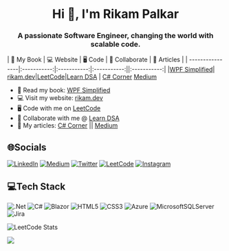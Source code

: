 
<h1 align="center">Hi 👋, I'm Rikam Palkar</h1>
<h3 align="center">A passionate Software Engineer, changing the world with scalable code.</h3>

|    📓 My Book   | 💻 Website     |  :desktop_computer: Code       | :pushpin: Collaborate | :receipt: Articles |
| ----------------|:-----------:|:-----------:|:-----------:||:-----------:|
|[WPF Simplified](https://www.c-sharpcorner.com/ebooks/wpf-simplified-build-windows-apps-using-csharp-and-xaml)| [rikam.dev](https://rikampalkar.github.io)|[LeetCode](https://leetcode.com/Rikam)|[Learn DSA](https://github.com/RikamPalkar/DSA) | [C# Corner](https://www.c-sharpcorner.com/members/rikam-palkar/articles)  [Medium](https://medium.com/@RikamPalkar)

- 📓 Read my book: [WPF Simplified](https://www.c-sharpcorner.com/ebooks/wpf-simplified-build-windows-apps-using-csharp-and-xaml) 
- 💻 Visit my website: [rikam.dev](https://rikampalkar.github.io) 
- :desktop_computer: Code with me on [LeetCode](https://leetcode.com/Rikam)
- :pushpin:	Collaborate with me @ [Learn DSA](https://github.com/RikamPalkar/DSA)
- :receipt:	My articles: [C# Corner](https://www.c-sharpcorner.com/members/rikam-palkar/articles) || [Medium](https://medium.com/@RikamPalkar)



## 🌐Socials
 [![LinkedIn](https://img.shields.io/badge/linkedin-%230077B5.svg?style=for-the-badge&logo=linkedin&logoColor=white)](https://linkedin.com/in/rikampalkar) 
 [![Medium](https://img.shields.io/badge/Medium-12100E?style=for-the-badge&logo=medium&logoColor=white)](https://medium.com/@@rikampalkar) 
 [![Twitter](https://img.shields.io/badge/Twitter-%231DA1F2.svg?style=for-the-badge&logo=Twitter&logoColor=white)](https://twitter.com/rikam_cz)
 [![LeetCode](https://img.shields.io/badge/LeetCode-000000?style=for-the-badge&logo=LeetCode&logoColor=#d16c06)](https://leetcode.com/Rikam/)
 [![Instagram](https://img.shields.io/badge/Instagram-%23E4405F.svg?style=for-the-badge&logo=Instagram&logoColor=white)](https://instagram.com/rikampalkar)

 
## 💻Tech Stack
![.Net](https://img.shields.io/badge/.NET-5C2D91?style=for-the-badge&logo=.net&logoColor=white) 
![C#](https://img.shields.io/badge/c%23-%23239120.svg?style=for-the-badge&logo=c-sharp&logoColor=white) 
![Blazor](https://img.shields.io/badge/blazor-%235C2D91.svg?style=for-the-badge&logo=blazor&logoColor=white) 
![HTML5](https://img.shields.io/badge/html5-%23E34F26.svg?style=for-the-badge&logo=html5&logoColor=white) 
![CSS3](https://img.shields.io/badge/css3-%231572B6.svg?style=for-the-badge&logo=css3&logoColor=white) 
![Azure](https://img.shields.io/badge/azure-%230072C6.svg?style=for-the-badge&logo=azure-devops&logoColor=white) 
![MicrosoftSQLServer](https://img.shields.io/badge/Microsoft%20SQL%20Sever-CC2927?style=for-the-badge&logo=microsoft%20sql%20server&logoColor=white) 
![Jira](https://img.shields.io/badge/jira-%230A0FFF.svg?style=for-the-badge&logo=jira&logoColor=white)

![LeetCode Stats](https://leetcard.jacoblin.cool/Rikam?theme=dark&font=Noto%20Sans%20Mono&ext=heatmap)

![](https://github-readme-stats.vercel.app/api/top-langs/?username=rikampalkar&theme=radical&hide_border=false&include_all_commits=false&count_private=false&layout=compact)



